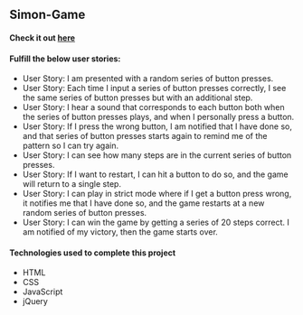 ## Simon-Game
#### Check it out [here](https://c0d0er.github.io/Simon-Game/)

#### Fulfill the below user stories:
- User Story: I am presented with a random series of button presses.
- User Story: Each time I input a series of button presses correctly, I see the same series of button presses but with an additional step.
- User Story: I hear a sound that corresponds to each button both when the series of button presses plays, and when I personally press a button.
- User Story: If I press the wrong button, I am notified that I have done so, and that series of button presses starts again to remind me of the pattern so I can try again.
- User Story: I can see how many steps are in the current series of button presses.
- User Story: If I want to restart, I can hit a button to do so, and the game will return to a single step.
- User Story: I can play in strict mode where if I get a button press wrong, it notifies me that I have done so, and the game restarts at a new random series of button presses.
- User Story: I can win the game by getting a series of 20 steps correct. I am notified of my victory, then the game starts over.

#### Technologies used to complete this project
- HTML
- CSS
- JavaScript
- jQuery

